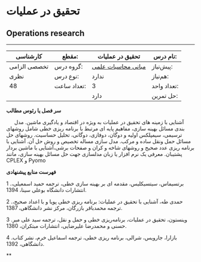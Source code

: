 # تحقیق در عملیات
## Operations research
_______________________________________________________________________________
| کارشناسی     | مقطع:       | تحقیق در عملیات                                                       | نام درس:    |
| ------------ | ----------- | --------------------------------------------------------------------- | ----------- |
| تخصصی الزامی | گروه درس:   | [مبانی محاسبات علمی](../mandatory/Elementary-Scientific-Computing.md) | پیش‌نیاز:   |
| نظری         | نوع درس:    | ندارد                                                                 | هم‌نیاز:    |
| 48           | تعداد ساعت: | 3                                                                     | تعداد واحد: |
|              |             |  دارد                                                                 | حل تمرین:   |

**سر فصل یا رئوس مطالب**

`	`آشنایی با زمینه های تحقیق در عملیات به ویژه در اقتصاد و یادگیری ماشین. مدل بندی مسائل بهینه سازی، مفاهیم پایه ای مرتبط با برنامه ریزی خطی شامل روشهای ترسیمی، سیمپلکس اولیه و دوگان، دوفازی، دوگانی، تحلیل حساسیت. روشهای حل مسائل حمل ونقل ساده و مرکب. مدل سازی مساله تخصیص و روش حل آن. آشنایی با برنامه ریزی عدد صحیح و روشهای شاخه و کران و صفحات برشی،آشنایی با ماشین بردار پشتیبان. معرفی یک نرم افزار یا زبان مدلسازی جهت حل مسائل بهینه سازی، مانند CPLEX  و Pyomo

**فهرست منابع پیشنهادی**

1 .برتسیماس، سیتسیکلیس، مقدمه ای بر بهینه سازی خطی، ترجمه حمید اسمعیلی، انتشارات دانشگاه بوعلی سینا، 1394.

2 .حمدی طه، آشنایی با تحقیق در عملیات: برنامه ریزی خطی پویا و با اعداد صحیح، ترجمه محمدباقر بازرگان، مرکز نشر دانشگاهی، 1387.

3 .وینستون، تحقیق در عملیات، برنامه‌ریزی خطی و حمل و نقل، ترجمه سید علی میر حسنی و محمدرضا علیرضایی، انتشارات مبتکران، 1380.

4 .بازارا، جارویس، شرالی، برنامه ریزی خطی، ترجمه اسماعیل خرم، نشر کتاب دانشگاهی، 1392.

**
